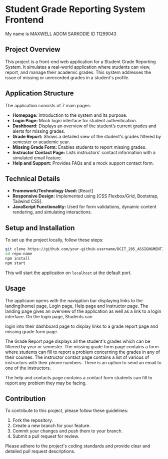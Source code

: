 # Student Grade Reporting System Frontend

My name is MAXWELL ADOM SARKODIE
ID 11299043

## Project Overview

This project is a front-end web application for a Student Grade Reporting System. It simulates a real-world application where students can view, report, and manage their academic grades. This system addresses the issue of missing or unrecorded grades in a student's profile.

## Application Structure

The application consists of 7 main pages:

- **Homepage:** Introduction to the system and its purpose.
- **Login Page:** Mock login interface for student authentication.
- **Dashboard:** Displays an overview of the student’s current grades and alerts for missing grades.
- **Grade Report:** Shows a detailed view of the student's grades filtered by semester or academic year.
- **Missing Grade Form:** Enables students to report missing grades.
- **Instructor Contact Page:** Lists instructors' contact information with a simulated email feature.
- **Help and Support:** Provides FAQs and a mock support contact form.

## Technical Details

- **Framework/Technology Used:** [React]
- **Responsive Design:** Implemented using [CSS Flexbox/Grid, Bootstrap, Tailwind CSS].
- **JavaScript Functionality:** Used for form validations, dynamic content rendering, and simulating interactions.

## Setup and Installation

To set up the project locally, follow these steps:

```bash
git clone https://github.com/your-github-username/DCIT_205_ASSIGNGMENT1.git
cd repo-name
npm install
npm start
```

This will start the application on `localhost` at the default port.

## Usage

The applicaon opens with the navigation bar displaying links to the landing(home) page, Login page, Help page and
Instructor page.
The landing page gives an overview of the application as well as a link to a login interface. On the login page, Students can

login into their dashboard page to display links to a grade report page and missing grade form page.

 The Grade Report page displays all the student's grades which can be filtered by year or semester.
The missing grade form page contains a form where students can fill to report a problem concerning the grades in
any of their courses.
The instructor contact page contains a list of various of instructors with their phone numbers. There is an option to send
an email to one of the instructors.  

The help and contacts page contains a contact form students can fill to report any problem they may be facing.


## Contribution

To contribute to this project, please follow these guidelines:

1. Fork the repository.
2. Create a new branch for your feature.
3. Commit your changes and push them to your branch.
4. Submit a pull request for review.

Please adhere to the project's coding standards and provide clear and detailed pull request descriptions.

